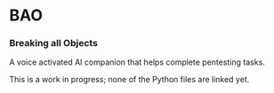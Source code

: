 # BAO
### Breaking all Objects
A voice activated AI companion that helps complete pentesting tasks.

This is a work in progress; none of the Python files are linked yet.
